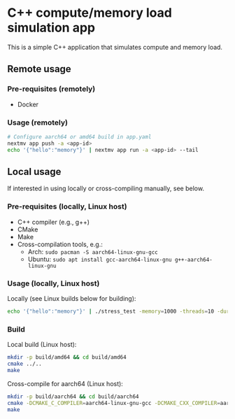 # C++ compute/memory load simulation app

This is a simple C++ application that simulates compute and memory load.

## Remote usage

### Pre-requisites (remotely)

- Docker

### Usage (remotely)

```bash
# Configure aarch64 or amd64 build in app.yaml
nextmv app push -a <app-id>
echo '{"hello":"memory"}' | nextmv app run -a <app-id> --tail
```

## Local usage

If interested in using locally or cross-compiling manually, see below.

### Pre-requisites (locally, Linux host)

- C++ compiler (e.g., g++)
- CMake
- Make
- Cross-compilation tools, e.g.:
  - Arch: `sudo pacman -S aarch64-linux-gnu-gcc`
  - Ubuntu: `sudo apt install gcc-aarch64-linux-gnu g++-aarch64-linux-gnu`

### Usage (locally, Linux host)

Locally (see Linux builds below for building):

```bash
echo '{"hello":"memory"}' | ./stress_test -memory=1000 -threads=10 -duration=10
```

### Build

Local build (Linux host):

```bash
mkdir -p build/amd64 && cd build/amd64
cmake ../..
make
```

Cross-compile for aarch64 (Linux host):

```bash
mkdir -p build/aarch64 && cd build/aarch64
cmake -DCMAKE_C_COMPILER=aarch64-linux-gnu-gcc -DCMAKE_CXX_COMPILER=aarch64-linux-gnu-g++ ../..
make
```

